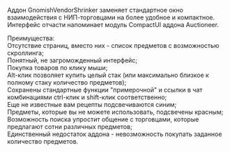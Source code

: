 Аддон GnomishVendorShrinker заменяет стандартное окно взаимодействия с НИП-торговцами на более удобное и компактное. Интерфейс отчасти напоминает модуль CompactUI аддона Auctioneer.

Преимущества:  
Отсутствие страниц, вместо них - список предметов с возможностью скроллинга;  
Понятный, не загроможденный интерфейс;  
Покупка товаров по клику мыши;  
Alt-клик позволяет купить целый стак (или максимально близкое к полному стаку количество предметов);  
Сохранены стандартные функции "примерочной" и ссылки в чат комбинациями ctrl-клик и  shift-клик соответственно;  
Еще не известные вам рецепты подсвечиваются синим;  
Предметы, которые вы не можете использовать, подсвечены красным;  
Возможность поиска упростит общение с торговцами, которые предлагают сотни различных предметов;  
Единственный недостаток аддона - невозможность покупать заданное количество предметов.